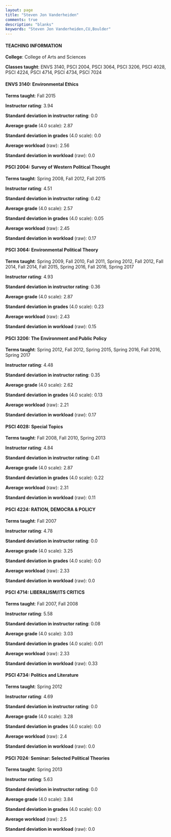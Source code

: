 ```yaml
---
layout: page
title: "Steven Jon Vanderheiden" 
comments: true
description: "blanks"
keywords: "Steven Jon Vanderheiden,CU,Boulder"
---
```

<head>
<script src="https://ajax.googleapis.com/ajax/libs/jquery/2.1.3/jquery.min.js"></script>
<script src="https://dl.dropboxusercontent.com/s/pc42nxpaw1ea4o9/highcharts.js?dl=0"></script>
<!-- <script src="../assets/js/highcharts.js"></script> -->
<style type="text/css">@font-face {
	font-family: "Bebas Neue";
	src: url(https://www.filehosting.org/file/details/544349/BebasNeue Regular.otf) format("opentype");
	}
	h1.Bebas { 
		font-family: "Bebas Neue", Verdana, Tahoma;
	}
</style>
</head>
	   
#### TEACHING INFORMATION

**College**: College of Arts and Sciences

**Classes taught**: ENVS 3140, PSCI 2004, PSCI 3064, PSCI 3206, PSCI 4028, PSCI 4224, PSCI 4714, PSCI 4734, PSCI 7024

#### ENVS 3140: Environmental Ethics

**Terms taught**: Fall 2015

**Instructor rating**: 3.94

**Standard deviation in instructor rating**: 0.0

**Average grade** (4.0 scale): 2.87

**Standard deviation in grades** (4.0 scale): 0.0

**Average workload** (raw): 2.56

**Standard deviation in workload** (raw): 0.0

#### PSCI 2004: Survey of Western Political Thought

**Terms taught**: Spring 2008, Fall 2012, Fall 2015

**Instructor rating**: 4.51

**Standard deviation in instructor rating**: 0.42

**Average grade** (4.0 scale): 2.57

**Standard deviation in grades** (4.0 scale): 0.05

**Average workload** (raw): 2.45

**Standard deviation in workload** (raw): 0.17

#### PSCI 3064: Environmental Political Theory

**Terms taught**: Spring 2009, Fall 2010, Fall 2011, Spring 2012, Fall 2012, Fall 2014, Fall 2014, Fall 2015, Spring 2016, Fall 2016, Spring 2017

**Instructor rating**: 4.93

**Standard deviation in instructor rating**: 0.36

**Average grade** (4.0 scale): 2.87

**Standard deviation in grades** (4.0 scale): 0.23

**Average workload** (raw): 2.43

**Standard deviation in workload** (raw): 0.15

#### PSCI 3206: The Environment and Public Policy

**Terms taught**: Spring 2012, Fall 2012, Spring 2015, Spring 2016, Fall 2016, Spring 2017

**Instructor rating**: 4.48

**Standard deviation in instructor rating**: 0.35

**Average grade** (4.0 scale): 2.62

**Standard deviation in grades** (4.0 scale): 0.13

**Average workload** (raw): 2.21

**Standard deviation in workload** (raw): 0.17

#### PSCI 4028: Special Topics

**Terms taught**: Fall 2008, Fall 2010, Spring 2013

**Instructor rating**: 4.84

**Standard deviation in instructor rating**: 0.41

**Average grade** (4.0 scale): 2.87

**Standard deviation in grades** (4.0 scale): 0.22

**Average workload** (raw): 2.31

**Standard deviation in workload** (raw): 0.11

#### PSCI 4224: RATION, DEMOCRA & POLICY

**Terms taught**: Fall 2007

**Instructor rating**: 4.78

**Standard deviation in instructor rating**: 0.0

**Average grade** (4.0 scale): 3.25

**Standard deviation in grades** (4.0 scale): 0.0

**Average workload** (raw): 2.33

**Standard deviation in workload** (raw): 0.0

#### PSCI 4714: LIBERALISM/ITS CRITICS

**Terms taught**: Fall 2007, Fall 2008

**Instructor rating**: 5.58

**Standard deviation in instructor rating**: 0.08

**Average grade** (4.0 scale): 3.03

**Standard deviation in grades** (4.0 scale): 0.01

**Average workload** (raw): 2.33

**Standard deviation in workload** (raw): 0.33

#### PSCI 4734: Politics and Literature

**Terms taught**: Spring 2012

**Instructor rating**: 4.69

**Standard deviation in instructor rating**: 0.0

**Average grade** (4.0 scale): 3.28

**Standard deviation in grades** (4.0 scale): 0.0

**Average workload** (raw): 2.4

**Standard deviation in workload** (raw): 0.0

#### PSCI 7024: Seminar: Selected Political Theories

**Terms taught**: Spring 2013

**Instructor rating**: 5.63

**Standard deviation in instructor rating**: 0.0

**Average grade** (4.0 scale): 3.84

**Standard deviation in grades** (4.0 scale): 0.0

**Average workload** (raw): 2.5

**Standard deviation in workload** (raw): 0.0

